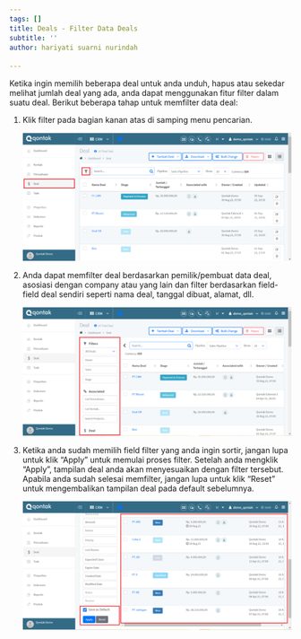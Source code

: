 ```yaml
---
tags: []
title: Deals - Filter Data Deals
subtitle: ''
author: hariyati suarni nurindah

---
```

Ketika ingin memilih beberapa deal untuk anda unduh, hapus atau sekedar melihat jumlah deal yang ada, anda dapat menggunakan fitur filter dalam suatu deal. Berikut beberapa tahap untuk memfilter data deal:

1. Klik filter pada bagian kanan atas di samping menu pencarian.

   ![](/uploads/filterdeal1.PNG)
2. Anda dapat memfilter deal berdasarkan pemilik/pembuat data deal, asosiasi dengan company atau yang lain dan filter berdasarkan field-field deal sendiri seperti nama deal, tanggal dibuat, alamat, dll.

   ![](/uploads/filterdeal2.PNG)
3. Ketika anda sudah memilih field filter yang anda ingin sortir, jangan lupa untuk klik “Apply” untuk memulai proses filter. Setelah anda mengklik “Apply”, tampilan deal anda akan menyesuaikan dengan filter tersebut. Apabila anda sudah selesai memfilter, jangan lupa untuk klik “Reset” untuk mengembalikan tampilan deal pada default sebelumnya.

   ![](/uploads/filterdeal3.PNG)